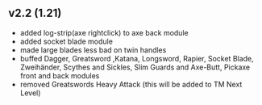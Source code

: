 ## v2.2 (1.21)
- added log-strip(axe rightclick) to axe back module
- added socket blade module
- made large blades less bad on twin handles
- buffed Dagger, Greatsword ,Katana, Longsword, Rapier, Socket Blade, Zweihänder, Scythes and Sickles,
Slim Guards and Axe-Butt, Pickaxe front and back modules
- removed Greatswords Heavy Attack (this will be added to TM Next Level)